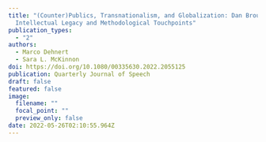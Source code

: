 ```yaml
---
title: "(Counter)Publics, Transnationalism, and Globalization: Dan Brouwer's
  Intellectual Legacy and Methodological Touchpoints"
publication_types:
  - "2"
authors:
  - Marco Dehnert
  - Sara L. McKinnon
doi: https://doi.org/10.1080/00335630.2022.2055125
publication: Quarterly Journal of Speech
draft: false
featured: false
image:
  filename: ""
  focal_point: ""
  preview_only: false
date: 2022-05-26T02:10:55.964Z
---
```

